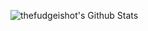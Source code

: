![thefudgeishot's Github Stats](https://github-readme-stats.vercel.app/api?username=thefudgeishot&show_icons=true&theme=radical)
<!--
**thefudgeishot/thefudgeishot** is a ✨ _special_ ✨ repository because its `README.md` (this file) appears on your GitHub profile.

Here are some ideas to get you started:

- 🔭 I’m currently working on ...
- 🌱 I’m currently learning ...
- 👯 I’m looking to collaborate on ...
- 🤔 I’m looking for help with ...
- 💬 Ask me about ...
- 📫 How to reach me: ...
- 😄 Pronouns: ...
- ⚡ Fun fact: ...
-->
